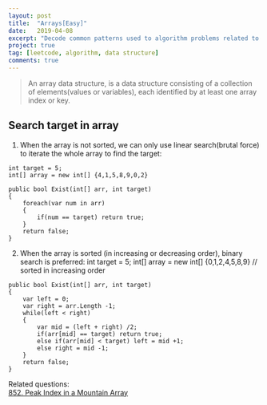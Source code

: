 ```yaml
---
layout: post
title:  "Arrays[Easy]"
date:   2019-04-08
excerpt: "Decode common patterns used to algorithm problems related to arrays"
project: true
tag: [leetcode, algorithm, data structure]
comments: true
---
```


>An array data structure, is a data structure consisting of a collection of elements(values or variables), each identified by at least one array index or key.

## Search target in array
1. When the array is not sorted, we can only use linear search(brutal force) to iterate the whole array to find the target:
```
int target = 5;
int[] array = new int[] {4,1,5,8,9,0,2}

public bool Exist(int[] arr, int target)
{
    foreach(var num in arr)
    {
        if(num == target) return true;
    }
    return false;
}
```
2. When the array is sorted (in increasing or decreasing order), binary search is preferred:
int target = 5;
int[] array = new int[] {0,1,2,4,5,8,9} // sorted in increasing order
```
public bool Exist(int[] arr, int target)
{
    var left = 0;
    var right = arr.Length -1;
    while(left < right)
    {
        var mid = (left + right) /2;
        if(arr[mid] == target) return true;
        else if(arr[mid] < target) left = mid +1;
        else right = mid -1;
    }
    return false;
}
```
Related questions:</br>
[852. Peak Index in a Mountain Array](https://leetcode.com/problems/peak-index-in-a-mountain-array/)


